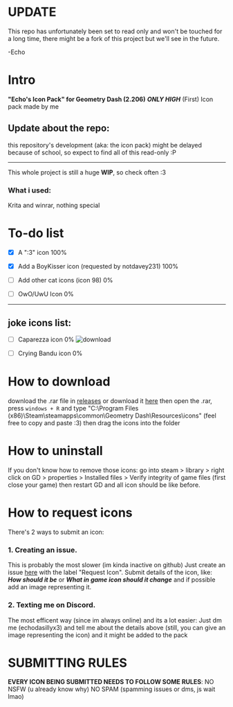 # UPDATE 

This repo has unfortunately been set to read only and won't be touched for a long time, there might be a fork of this project but we'll see in the future.

-Echo
# Intro
**"Echo's Icon Pack" for Geometry Dash (2.206)** ***ONLY HIGH***
(First) Icon pack made by me

## Update about the repo:
this repository's development (aka: the icon pack) might be delayed because of school, so expect to find all of this read-only :P
__________

This whole project is still a huge **WIP**, so check often :3

### What i used:
Krita and winrar, nothing special
# To-do list

- [x] A ":3" icon 100%

- [x] Add a BoyKisser icon (requested by notdavey231) 100%

- [ ] Add other cat icons (icon 98) 0%

- [ ] OwO/UwU Icon 0%

____

## joke icons list:

- [ ] Caparezza icon 0%
![download](https://github.com/user-attachments/assets/8864fece-6ad4-432d-8e2e-44b5d4386dcb)

- [ ] Crying Bandu icon 0%

# How to download
download the .rar file in [releases](https://github.com/EchoLazzatore/EchoIconPackGD/releases) or download it [here](https://cdn.discordapp.com/attachments/1261003113611923466/1271080391968690176/Echos_Pack_0.1.rar?ex=66b6095c&is=66b4b7dc&hm=b7aab8d1233a55b848adc969d3bae791c712a400fed7b118c4f5f66a94fa2c2b&) then open the .rar, press `windows + R` and type
"C:\Program Files (x86)\Steam\steamapps\common\Geometry Dash\Resources\icons" (feel free to copy and paste :3) then drag the icons into the folder

# How to uninstall
If you don't know how to remove those icons: go into steam > library > right click on GD > properties > Installed files > Verify integrity of game files (first close your game) then restart GD and all icon should be like before.

# How to request icons

There's 2 ways to submit an icon:

### 1. Creating an issue.
This is probably the most slower (im kinda inactive on github)
Just create an issue [here](https://github.com/EchoLazzatore/EchoIconPackGD/issues) with the label "Request Icon".
Submit details of the icon, like: ***How should it be*** or ***What in game icon should it change*** and if possible add an image representing it.

### 2. Texting me on Discord.
The most efficent way (since im always online) and its a lot easier:
Just dm me (echodasillyx3) and tell me about the details above (still, you can give an image representing the icon) and it might be added to the pack
# SUBMITTING RULES
**EVERY ICON BEING SUBMITTED NEEDS TO FOLLOW SOME RULES**:
NO NSFW (u already know why)
NO SPAM (spamming issues or dms, js wait lmao)
